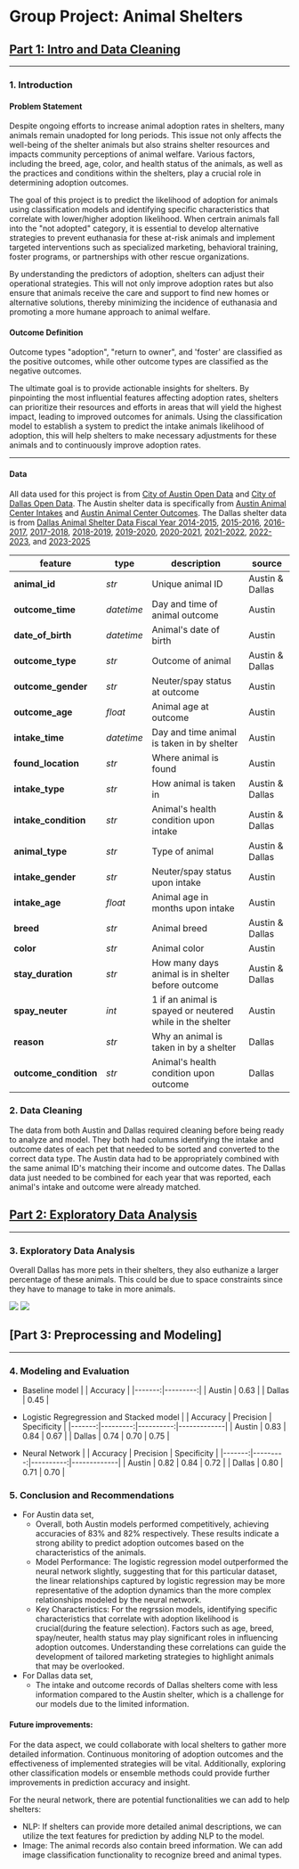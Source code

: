 # Group Project: Animal Shelters

## [Part 1: Intro and Data Cleaning](code/01_data_cleaning.ipynb)
---
### 1. Introduction 

#### Problem Statement
Despite ongoing efforts to increase animal adoption rates in shelters, many animals remain unadopted for long periods. This issue not only affects the well-being of the shelter animals but also strains shelter resources and impacts community perceptions of animal welfare. Various factors, including the breed, age, color, and health status of the animals, as well as the practices and conditions within the shelters, play a crucial role in determining adoption outcomes.

The goal of this project is to predict the likelihood of adoption for animals using classification models and identifying specific characteristics that correlate with lower/higher adoption likelihood. When certrain animals fall into the "not adopted" category, it is essential to develop alternative strategies to prevent euthanasia for these at-risk animals and implement targeted interventions such as specialized marketing, behavioral training, foster programs, or partnerships with other rescue organizations.

By understanding the predictors of adoption, shelters can adjust their operational strategies. This will not only improve adoption rates but also ensure that animals receive the care and support to find new homes or alternative solutions, thereby minimizing the incidence of euthanasia and promoting a more humane approach to animal welfare.

#### Outcome Definition
Outcome types "adoption", "return to owner", and 'foster' are classified as the positive outcomes, while other outcome types are classified as the negative outcomes.

The ultimate goal is to provide actionable insights for shelters. By pinpointing the most influential features affecting adoption rates, shelters can prioritize their resources and efforts in areas that will yield the highest impact, leading to improved outcomes for animals. Using the classification model to establish a system to predict the intake animals likelihood of adoption, this will help shelters to make necessary adjustments for these animals and to continuously improve adoption rates.

---
#### Data

All data used for this project is from [City of Austin Open Data](https://data.austintexas.gov/) and [City of Dallas Open Data](https://www.dallasopendata.com/). The Austin shelter data is specifically from [Austin Animal Center Intakes](https://data.austintexas.gov/Health-and-Community-Services/Austin-Animal-Center-Intakes/wter-evkm/about_data) and [Austin Animal Center Outcomes](https://data.austintexas.gov/Health-and-Community-Services/Austin-Animal-Center-Outcomes/9t4d-g238/about_data). The Dallas shelter data is from [Dallas Animal Shelter Data Fiscal Year 2014-2015](https://www.dallasopendata.com/Archive/Dallas-Animal-Shelter-Data-Fiscal-Year-2014-2015/4j5h-8vay/about_data), [2015-2016](https://www.dallasopendata.com/Archive/Dallas-Animal-Shelter-Data-Fiscal-Year-2015-2016/bg5d-mj5u/about_data), [2016-2017](https://www.dallasopendata.com/Archive/Dallas-Animal-Shelter-Data-Fiscal-Year-2016-2017/sjyj-ydcj/about_data), [2017-2018](https://www.dallasopendata.com/Services/Dallas-Animal-Shelter-Data-Fiscal-Year-2017-2018/wb7n-sdxi/about_data), [2018-2019](https://www.dallasopendata.com/Services/Dallas-Animal-Shelter-Data-Fiscal-Year-2018-2019/kf5k-aswg/about_data), [2019-2020](https://www.dallasopendata.com/Services/Dallas-Animal-Shelter-Data-Fiscal-Year-2019-2020/7h2m-3um5/about_data), [2020-2021](https://www.dallasopendata.com/Services/Dallas-Animal-Shelter-Data-Fiscal-Year-2020-2021/sq59-vp2t/about_data), [2021-2022](https://www.dallasopendata.com/Services/Dallas-Animal-Shelter-Data-Fiscal-Year-2021-2022/uu3b-ppfz/about_data), [2022-2023](https://www.dallasopendata.com/Services/Dallas-Animal-Shelter-Data-Fiscal-Year-2022-2023/f77p-sgrc/about_data), and [2023-2025](https://www.dallasopendata.com/Services/Dallas-Animal-Shelter-Data-Fiscal-Year-2023-2025/uyte-zi7f/about_data)

|feature|type|description|source|
|---|---|---|---|
|**animal_id**|*str*|Unique animal ID|Austin & Dallas|
|**outcome_time**|*datetime*|Day and time of animal outcome|Austin|
|**date_of_birth**|*datetime*|Animal's date of birth|Austin|
|**outcome_type**|*str*|Outcome of animal|Austin & Dallas|
|**outcome_gender**|*str*|Neuter/spay status at outcome|Austin|
|**outcome_age**|*float*|Animal age at outcome|Austin|
|**intake_time**|*datetime*|Day and time animal is taken in by shelter|Austin|
|**found_location**|*str*|Where animal is found|Austin|
|**intake_type**|*str*|How animal is taken in|Austin & Dallas|
|**intake_condition**|*str*|Animal's health condition upon intake|Austin & Dallas|
|**animal_type**|*str*|Type of animal|Austin & Dallas|
|**intake_gender**|*str*|Neuter/spay status upon intake|Austin|
|**intake_age**|*float*|Animal age in months upon intake|Austin|
|**breed**|*str*|Animal breed|Austin & Dallas|
|**color**|*str*|Animal color|Austin|
|**stay_duration**|*str*|How many days animal is in shelter before outcome|Austin & Dallas|
|**spay_neuter**|*int*|1 if an animal is spayed or neutered while in the shelter|Austin|
|**reason**|*str*|Why an animal is taken in by a shelter|Dallas|
|**outcome_condition**|*str*|Animal's health condition upon outcome|Dallas|


### 2. Data Cleaning

The data from both Austin and Dallas required cleaning before being ready to analyze and model. They both had columns identifying the intake and outcome dates of each pet that needed to be sorted and converted to the correct data type. The Austin data had to be appropriately combined with the same animal ID's matching their income and outcome dates. The Dallas data just needed to be combined for each year that was reported, each animal's intake and outcome were already matched.


## [Part 2: Exploratory Data Analysis]()
---

### 3. Exploratory Data Analysis

Overall Dallas has more pets in their shelters, they also euthanize a larger percentage of these animals. This could be due to space constraints since they have to manage to take in more animals.

<img src='../images/compare_outcomes_austin.png'/>
<img src='../images/compare_outcomes_dallas.png'/>


## [Part 3: Preprocessing and Modeling]
---

### 4. Modeling and Evaluation
* Baseline model
|        | Accuracy |
|-------:|---------:|
| Austin | 0.63     |
| Dallas | 0.45     |

* Logistic Regregression and Stacked model
|        | Accuracy | Precision | Specificity |
|-------:|---------:|----------:|-------------|
| Austin |     0.83 |      0.84 |        0.67 |
| Dallas |     0.74 |      0.70 |        0.75 |

* Neural Network
|        | Accuracy | Precision | Specificity |
|-------:|---------:|----------:|-------------|
| Austin |     0.82 |      0.84 |        0.72 |
| Dallas |     0.80 |      0.71 |        0.70 |

### 5. Conclusion and Recommendations
* For Austin data set,
    * Overall, both Austin models performed competitively, achieving accuracies of 83% and 82% respectively. These results indicate a strong ability to predict adoption outcomes based on the characteristics of the animals.
    * Model Performance: The logistic regression model outperformed the neural network slightly, suggesting that for this particular dataset, the linear relationships captured by logistic regression may be more representative of the adoption dynamics than the more complex relationships modeled by the neural network.
    * Key Characteristics: For the regrssion models, identifying specific characteristics that correlate with adoption likelihood is crucial(during the feature selection). Factors such as age, breed, spay/neuter, health status may play significant roles in influencing adoption outcomes. Understanding these correlations can guide the development of tailored marketing strategies to highlight animals that may be overlooked.
* For Dallas data set,
    * The intake and outcome records of Dallas shelters come with less information compared to the Austin shelter, which is a challenge for our models due to the limited information.

#### Future improvements:
For the data aspect, we could collaborate with local shelters to gather more detailed information. Continuous monitoring of adoption outcomes and the effectiveness of implemented strategies will be vital. Additionally, exploring other classification models or ensemble methods could provide further improvements in prediction accuracy and insight.

For the neural network, there are potential functionalities we can add to help shelters:
* NLP: If shelters can provide more detailed animal descriptions, we can utilize the text features for prediction by adding NLP to the model.
* Image: The animal records also contain breed information. We can add image classification functionality to recognize breed and animal types.